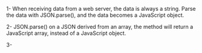 1- When receiving data from a web server, the data is always a string. Parse the data with JSON.parse(), and the data becomes a JavaScript object.

2- JSON.parse() on a JSON derived from an array, the method will return a JavaScript array, instead of a JavaScript object.

3- 